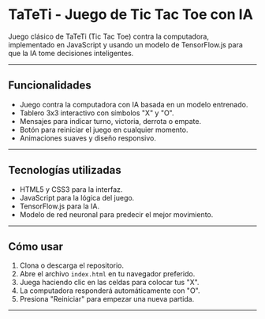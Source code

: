 # TaTeTi - Juego de Tic Tac Toe con IA

Juego clásico de TaTeTi (Tic Tac Toe) contra la computadora, implementado en JavaScript y usando un modelo de TensorFlow.js para que la IA tome decisiones inteligentes.

---

## Funcionalidades

- Juego contra la computadora con IA basada en un modelo entrenado.
- Tablero 3x3 interactivo con símbolos "X" y "O".
- Mensajes para indicar turno, victoria, derrota o empate.
- Botón para reiniciar el juego en cualquier momento.
- Animaciones suaves y diseño responsivo.

---

## Tecnologías utilizadas

- HTML5 y CSS3 para la interfaz.
- JavaScript para la lógica del juego.
- TensorFlow.js para la IA.
- Modelo de red neuronal para predecir el mejor movimiento.

---

## Cómo usar

1. Clona o descarga el repositorio.
2. Abre el archivo `index.html` en tu navegador preferido.
3. Juega haciendo clic en las celdas para colocar tus "X".
4. La computadora responderá automáticamente con "O".
5. Presiona "Reiniciar" para empezar una nueva partida.

---
